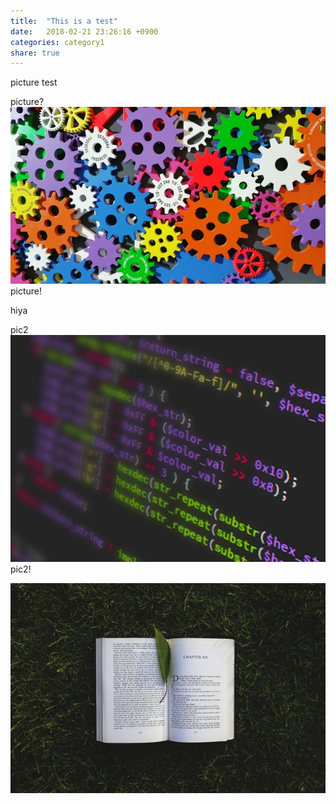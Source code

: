 ```yaml
---
title:  "This is a test"
date:   2018-02-21 23:26:16 +0900
categories: category1
share: true
---
```



picture test

picture?
![pic1](/assets/images/gears.jpeg)
picture!

hiya

pic2
![pic2](/assets/images/coding.jpeg)
pic2!

![pic3](/assets/images/book.jpeg)
